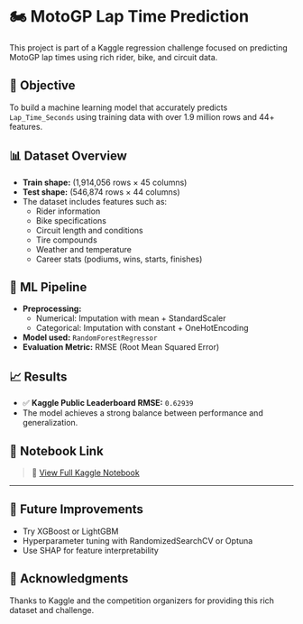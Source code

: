 # 🏍️ MotoGP Lap Time Prediction

This project is part of a Kaggle regression challenge focused on predicting MotoGP lap times using rich rider, bike, and circuit data.

## 🚀 Objective

To build a machine learning model that accurately predicts `Lap_Time_Seconds` using training data with over 1.9 million rows and 44+ features.

## 📊 Dataset Overview

- **Train shape:** (1,914,056 rows × 45 columns)
- **Test shape:** (546,874 rows × 44 columns)
- The dataset includes features such as:
  - Rider information
  - Bike specifications
  - Circuit length and conditions
  - Tire compounds
  - Weather and temperature
  - Career stats (podiums, wins, starts, finishes)

## 🧠 ML Pipeline

- **Preprocessing:**
  - Numerical: Imputation with mean + StandardScaler
  - Categorical: Imputation with constant + OneHotEncoding
- **Model used:** `RandomForestRegressor`
- **Evaluation Metric:** RMSE (Root Mean Squared Error)

## 📈 Results

- ✅ **Kaggle Public Leaderboard RMSE:** `0.62939`
- The model achieves a strong balance between performance and generalization.

## 🔗 Notebook Link

> 📎 [View Full Kaggle Notebook](https://www.kaggle.com/your-kaggle-username/your-notebook-slug)


---


## 📌 Future Improvements

- Try XGBoost or LightGBM
- Hyperparameter tuning with RandomizedSearchCV or Optuna
- Use SHAP for feature interpretability

## 🙌 Acknowledgments

Thanks to Kaggle and the competition organizers for providing this rich dataset and challenge.


